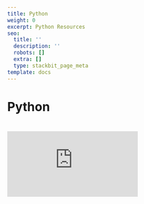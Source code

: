 ```yaml
---
title: Python
weight: 0
excerpt: Python Resources
seo:
  title: ''
  description: ''
  robots: []
  extra: []
  type: stackbit_page_meta
template: docs
---
```

# Python

# 


<iframe src="https://golden-lobe-519.notion.site/Data-Structures-c3fe3debbe494b929ed2f20070b631f8"
  title="YouTube video player" frameborder="0" allow="accelerometer;
          autoplay; clipboard-write; encrypted-media; gyroscope; picture-in-picture" allowfullscreen</iframe>
